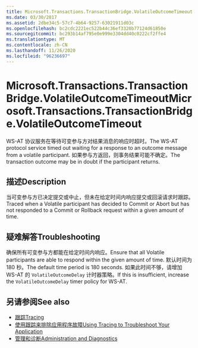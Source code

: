 ```yaml
---
title: Microsoft.Transactions.TransactionBridge.VolatileOutcomeTimeout
ms.date: 03/30/2017
ms.assetid: 2dbe34c5-57c7-4b64-9257-63021911d03c
ms.openlocfilehash: bc2cdc2221ec522b44c36ef3320b77124d61850e
ms.sourcegitcommit: bc293b14af795e0e999e3304dd40c0222cf2ffe4
ms.translationtype: MT
ms.contentlocale: zh-CN
ms.lasthandoff: 11/26/2020
ms.locfileid: "96236697"
---
```

# <a name="microsofttransactionstransactionbridgevolatileoutcometimeout"></a><span data-ttu-id="4e228-102">Microsoft.Transactions.TransactionBridge.VolatileOutcomeTimeout</span><span class="sxs-lookup"><span data-stu-id="4e228-102">Microsoft.Transactions.TransactionBridge.VolatileOutcomeTimeout</span></span>

<span data-ttu-id="4e228-103">WS-AT 协议服务在等待可变参与方对结果消息的响应时超时。</span><span class="sxs-lookup"><span data-stu-id="4e228-103">The WS-AT protocol service timed out waiting for a response to an outcome message from a volatile participant.</span></span> <span data-ttu-id="4e228-104">如果参与方返回，则事务结果可能不确定。</span><span class="sxs-lookup"><span data-stu-id="4e228-104">The transaction outcome may be in doubt if the participant returns.</span></span>  
  
## <a name="description"></a><span data-ttu-id="4e228-105">描述</span><span class="sxs-lookup"><span data-stu-id="4e228-105">Description</span></span>  

 <span data-ttu-id="4e228-106">当可变参与方已决定提交或中止，但未在给定时间内响应提交或回滚请求时跟踪。</span><span class="sxs-lookup"><span data-stu-id="4e228-106">Traced when a Volatile participant has decided to Commit or Abort but has not responded to a Commit or Rollback request within a given amount of time.</span></span>  
  
## <a name="troubleshooting"></a><span data-ttu-id="4e228-107">疑难解答</span><span class="sxs-lookup"><span data-stu-id="4e228-107">Troubleshooting</span></span>  

 <span data-ttu-id="4e228-108">确保所有可变参与方都能在给定时间内响应。</span><span class="sxs-lookup"><span data-stu-id="4e228-108">Ensure that all Volatile participants are able to respond within the given amount of time.</span></span> <span data-ttu-id="4e228-109">默认时间为 180 秒。</span><span class="sxs-lookup"><span data-stu-id="4e228-109">The default time period is 180 seconds.</span></span>  <span data-ttu-id="4e228-110">如果此时间不够，请增加 WS-AT 的 `VolatileOutcomeDelay` 计时器策略。</span><span class="sxs-lookup"><span data-stu-id="4e228-110">If this is insufficient, increase the `VolatileOutcomeDelay` timer policy for WS-AT.</span></span>  
  
## <a name="see-also"></a><span data-ttu-id="4e228-111">另请参阅</span><span class="sxs-lookup"><span data-stu-id="4e228-111">See also</span></span>

- [<span data-ttu-id="4e228-112">跟踪</span><span class="sxs-lookup"><span data-stu-id="4e228-112">Tracing</span></span>](index.md)
- [<span data-ttu-id="4e228-113">使用跟踪来排除应用程序故障</span><span class="sxs-lookup"><span data-stu-id="4e228-113">Using Tracing to Troubleshoot Your Application</span></span>](using-tracing-to-troubleshoot-your-application.md)
- [<span data-ttu-id="4e228-114">管理和诊断</span><span class="sxs-lookup"><span data-stu-id="4e228-114">Administration and Diagnostics</span></span>](../index.md)

